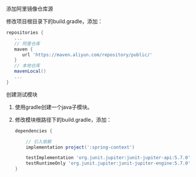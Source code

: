 添加阿里镜像仓库源

修改项目根目录下的build.gradle，添加：

```groovy
repositories {
   ...
   // 阿里仓库
   maven {
      url 'https://maven.aliyun.com/repository/public/'
   }
   // 本地仓库
   mavenLocal()
   ...
}
```



创建测试模块

1. 使用gradle创建一个java子模块。

2. 修改模块根路径下的build.gradle，添加：

   ```groovy
   dependencies {
   
       // 引入依赖
       implementation project(':spring-context')
   
       testImplementation 'org.junit.jupiter:junit-jupiter-api:5.7.0'
       testRuntimeOnly 'org.junit.jupiter:junit-jupiter-engine:5.7.0'
   }
   ```